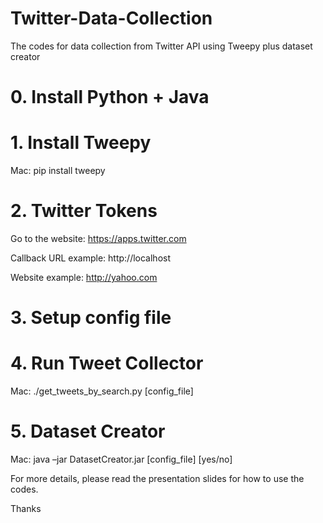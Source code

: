 # Twitter-Data-Collection
The codes for data collection from Twitter API using Tweepy plus dataset creator


# 0. Install Python + Java
# 1. Install Tweepy
Mac: pip install tweepy

# 2. Twitter Tokens
Go to the website: https://apps.twitter.com

  Callback URL example: http://localhost
  
  Website example: http://yahoo.com

# 3. Setup config file

# 4. Run Tweet Collector
Mac: ./get_tweets_by_search.py [config_file]

# 5. Dataset Creator
Mac: java –jar DatasetCreator.jar [config_file] [yes/no]

For more details, please read the presentation slides for how to use the codes.

Thanks

